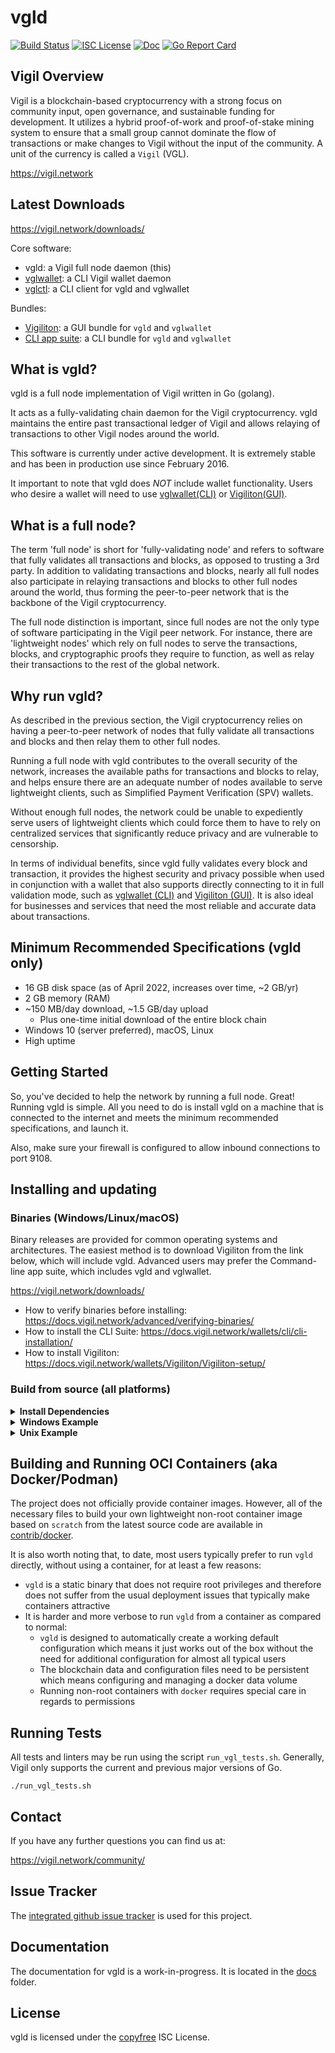 vgld
====

[![Build Status](https://github.com/vigilnetwork/vgl/workflows/Build%20and%20Test/badge.svg)](https://github.com/vigilnetwork/vgl/actions)
[![ISC License](https://img.shields.io/badge/license-ISC-blue.svg)](http://copyfree.org)
[![Doc](https://img.shields.io/badge/doc-reference-blue.svg)](https://pkg.go.dev/github.com/vigilnetwork/vgl)
[![Go Report Card](https://goreportcard.com/badge/github.com/vigilnetwork/vgl)](https://goreportcard.com/report/github.com/vigilnetwork/vgl)

## Vigil Overview

Vigil is a blockchain-based cryptocurrency with a strong focus on community
input, open governance, and sustainable funding for development. It utilizes a
hybrid proof-of-work and proof-of-stake mining system to ensure that a small
group cannot dominate the flow of transactions or make changes to Vigil without
the input of the community.  A unit of the currency is called a `Vigil` (VGL).

https://vigil.network

## Latest Downloads

https://vigil.network/downloads/

Core software:

* vgld: a Vigil full node daemon (this)
* [vglwallet](https://github.com/Vigil/vglwallet): a CLI Vigil wallet daemon
* [vglctl](https://github.com/Vigil/vglctl): a CLI client for vgld and vglwallet

Bundles:

* [Vigiliton](https://github.com/Vigil/Vigiliton): a GUI bundle for `vgld`
  and `vglwallet`
* [CLI app suite](https://github.com/Vigil/Vigil-release/releases/latest):
  a CLI bundle for `vgld` and `vglwallet`

## What is vgld?

vgld is a full node implementation of Vigil written in Go (golang).

It acts as a fully-validating chain daemon for the Vigil cryptocurrency.  vgld
maintains the entire past transactional ledger of Vigil and allows relaying of
transactions to other Vigil nodes around the world.

This software is currently under active development.  It is extremely stable and
has been in production use since February 2016.

It important to note that vgld does *NOT* include wallet functionality.  Users
who desire a wallet will need to use [vglwallet(CLI)](https://github.com/Vigil/vglwallet)
or [Vigiliton(GUI)](https://github.com/Vigil/Vigiliton).

## What is a full node?

The term 'full node' is short for 'fully-validating node' and refers to software
that fully validates all transactions and blocks, as opposed to trusting a 3rd
party.  In addition to validating transactions and blocks, nearly all full nodes
also participate in relaying transactions and blocks to other full nodes around
the world, thus forming the peer-to-peer network that is the backbone of the
Vigil cryptocurrency.

The full node distinction is important, since full nodes are not the only type
of software participating in the Vigil peer network. For instance, there are
'lightweight nodes' which rely on full nodes to serve the transactions, blocks,
and cryptographic proofs they require to function, as well as relay their
transactions to the rest of the global network.

## Why run vgld?

As described in the previous section, the Vigil cryptocurrency relies on having
a peer-to-peer network of nodes that fully validate all transactions and blocks
and then relay them to other full nodes.

Running a full node with vgld contributes to the overall security of the
network, increases the available paths for transactions and blocks to relay,
and helps ensure there are an adequate number of nodes available to serve
lightweight clients, such as Simplified Payment Verification (SPV) wallets.

Without enough full nodes, the network could be unable to expediently serve
users of lightweight clients which could force them to have to rely on
centralized services that significantly reduce privacy and are vulnerable to
censorship.

In terms of individual benefits, since vgld fully validates every block and
transaction, it provides the highest security and privacy possible when used in
conjunction with a wallet that also supports directly connecting to it in full
validation mode, such as [vglwallet (CLI)](https://github.com/Vigil/vglwallet)
and [Vigiliton (GUI)](https://github.com/Vigil/Vigiliton).  It is also ideal
for businesses and services that need the most reliable and accurate data about
transactions.

## Minimum Recommended Specifications (vgld only)

* 16 GB disk space (as of April 2022, increases over time, ~2 GB/yr)
* 2 GB memory (RAM)
* ~150 MB/day download, ~1.5 GB/day upload
  * Plus one-time initial download of the entire block chain
* Windows 10 (server preferred), macOS, Linux
* High uptime

## Getting Started

So, you've decided to help the network by running a full node.  Great!  Running
vgld is simple.  All you need to do is install vgld on a machine that is
connected to the internet and meets the minimum recommended specifications, and
launch it.

Also, make sure your firewall is configured to allow inbound connections to port
9108.

<a name="Installation" />

## Installing and updating

### Binaries (Windows/Linux/macOS)

Binary releases are provided for common operating systems and architectures.
The easiest method is to download Vigiliton from the link below, which will
include vgld. Advanced users may prefer the Command-line app suite, which
includes vgld and vglwallet.

https://vigil.network/downloads/

* How to verify binaries before installing: https://docs.vigil.network/advanced/verifying-binaries/
* How to install the CLI Suite: https://docs.vigil.network/wallets/cli/cli-installation/
* How to install Vigiliton: https://docs.vigil.network/wallets/Vigiliton/Vigiliton-setup/

### Build from source (all platforms)

<details><summary><b>Install Dependencies</b></summary>

- **Go 1.23 or 1.24**

  Installation instructions can be found here: https://golang.org/doc/install.
  Ensure Go was installed properly and is a supported version:
  ```sh
  $ go version
  $ go env GOROOT GOPATH
  ```
  NOTE: `GOROOT` and `GOPATH` must not be on the same path. Since Go 1.8 (2016),
  `GOROOT` and `GOPATH` are set automatically, and you do not need to change
  them. However, you still need to add `$GOPATH/bin` to your `PATH` in order to
  run binaries installed by `go get` and `go install` (On Windows, this happens
  automatically).

  Unix example -- add these lines to .profile:

  ```
  PATH="$PATH:/usr/local/go/bin"  # main Go binaries ($GOROOT/bin)
  PATH="$PATH:$HOME/go/bin"       # installed Go projects ($GOPATH/bin)
  ```

- **Git**

  Installation instructions can be found at https://git-scm.com or
  https://gitforwindows.org.
  ```sh
  $ git version
  ```
</details>
<details><summary><b>Windows Example</b></summary>

  ```PowerShell
  PS> git clone https://github.com/vigilnetwork/vgl $env:USERPROFILE\src\vgld
  PS> cd $env:USERPROFILE\src\vgld
  PS> go install . .\cmd\...
  PS> vgld -V
  ```

  Run the `vgld` executable now installed in `"$(go env GOPATH)\bin"`.
</details>
<details><summary><b>Unix Example</b></summary>

  This assumes you have already added `$GOPATH/bin` to your `$PATH` as described
  in dependencies.

  ```sh
  $ git clone https://github.com/vigilnetwork/vgl $HOME/src/vgld
  $ git clone https://github.com/Vigil/vglctl $HOME/src/vglctl
  $ (cd $HOME/src/vgld && go install . ./...)
  $ (cd $HOME/src/vglctl && go install)
  $ vgld -V
  ```

  Run the `vgld` executable now installed in `$GOPATH/bin`.
</details>

## Building and Running OCI Containers (aka Docker/Podman)

The project does not officially provide container images.  However, all of the
necessary files to build your own lightweight non-root container image based on
`scratch` from the latest source code are available in
[contrib/docker](./contrib/docker/README.md).

It is also worth noting that, to date, most users typically prefer to run `vgld`
directly, without using a container, for at least a few reasons:

- `vgld` is a static binary that does not require root privileges and therefore
  does not suffer from the usual deployment issues that typically make
  containers attractive
- It is harder and more verbose to run `vgld` from a container as compared to
  normal:
  - `vgld` is designed to automatically create a working default configuration
    which means it just works out of the box without the need for additional
    configuration for almost all typical users
  - The blockchain data and configuration files need to be persistent which
    means configuring and managing a docker data volume
  - Running non-root containers with `docker` requires special care in regards
    to permissions

## Running Tests

All tests and linters may be run using the script `run_vgl_tests.sh`.  Generally,
Vigil only supports the current and previous major versions of Go.

```
./run_vgl_tests.sh
```

## Contact

If you have any further questions you can find us at:

https://vigil.network/community/

## Issue Tracker

The [integrated github issue tracker](https://github.com/vigilnetwork/vgl/issues)
is used for this project.

## Documentation

The documentation for vgld is a work-in-progress.  It is located in the
[docs](https://github.com/vigilnetwork/vgl/tree/master/docs) folder.

## License

vgld is licensed under the [copyfree](http://copyfree.org) ISC License.
